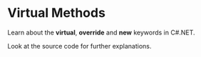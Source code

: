 # Virtual Methods
<p>Learn about the <b>virtual</b>, <b>override</b> and <b>new</b> keywords in C#.NET.</p>
<p>Look at the source code for further explanations.</p>
